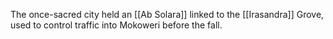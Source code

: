 
The once-sacred city held an [[Ab Solara]] linked to the [[Irasandra]] Grove, used to control traffic into Mokoweri before the fall.
